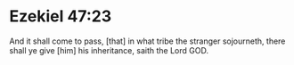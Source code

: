 # Ezekiel 47:23

And it shall come to pass, [that] in what tribe the stranger sojourneth, there shall ye give [him] his inheritance, saith the Lord GOD.